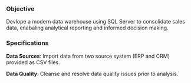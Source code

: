 ### Objective
Devlope a modern data warehouse using SQL Server to consolidate sales data, enabaling analytical reporting and informed decision making.
### Specifications
  **Data Sources**: Import data from two source system (ERP and CRM) provided as CSV files.

  **Data Quality**: Cleanse and resolve data quality issues prior to analysis.
